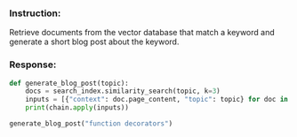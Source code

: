 ### Instruction:
Retrieve documents from the vector database that match a keyword and generate a short blog post about the keyword.

### Response:
```python
def generate_blog_post(topic):
    docs = search_index.similarity_search(topic, k=3)
    inputs = [{"context": doc.page_content, "topic": topic} for doc in docs]
    print(chain.apply(inputs))

generate_blog_post("function decorators")
```